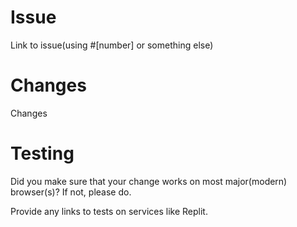 # Issue
Link to issue(using #[number] or something else)

# Changes
Changes

# Testing
Did you make sure that your change works on most major(modern) browser(s)? If not, please do.

Provide any links to tests on services like Replit.